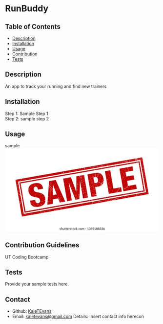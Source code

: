 
    
  # RunBuddy

  ## Table of Contents
  * [Description](#description)
  * [Installation](#installation)
  * [Usage](#usage)
  * [Contribution](#contribution)
  * [Tests](#tests)

  ## Description
  An app to track your running and find new trainers

  ## Installation
  Step 1: Sample Step 1<br />Step 2: sample step 2<br />

  ## Usage 
  sample<br />![](./images/sample-image.jpg)<br />

  ## Contribution Guidelines
  UT Coding Bootcamp
    
  ## Tests
  Provide your sample tests here.
    

  ## Contact
  * Github: [KaleTEvans](github.com/KaleTEvans)
  * Email: kaletevans@gmail.com
  Details: Insert contact info herecon


  